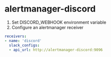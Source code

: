 # alertmanager-discord

1. Set DISCORD_WEBHOOK environment variable
2. Configure an alertmanager receiver

```yaml
receivers:
- name: 'discord'
  slack_configs:
  - api_url: http://alertmanager-discord:9096
```